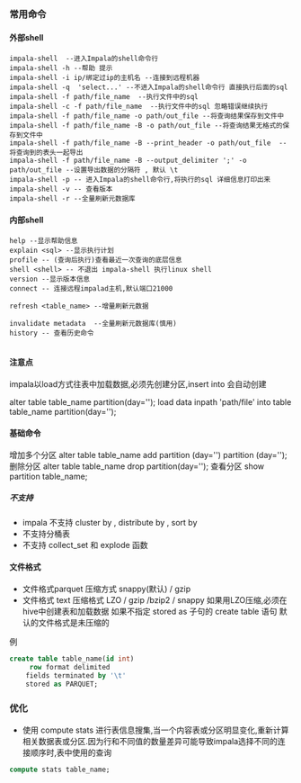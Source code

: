 ### 常用命令
#### 外部shell

```shell
impala-shell  --进入Impala的shell命令行
impala-shell -h --帮助 提示
impala-shell -i ip/绑定过ip的主机名 --连接到远程机器
impala-shell -q  'select...' --不进入Impala的shell命令行 直接执行后面的sql
impala-shell -f path/file_name  --执行文件中的sql
impala-shell -c -f path/file_name  --执行文件中的sql 忽略错误继续执行
impala-shell -f path/file_name -o path/out_file --将查询结果保存到文件中
impala-shell -f path/file_name -B -o path/out_file --将查询结果无格式的保存到文件中
impala-shell -f path/file_name -B --print_header -o path/out_file  --将查询到的表头一起导出
impala-shell -f path/file_name -B --output_delimiter ';' -o path/out_file --设置导出数据的分隔符 , 默认 \t
impala-shell -p -- 进入Impala的shell命令行,将执行的sql 详细信息打印出来
impala-shell -v -- 查看版本
impala-shell -r --全量刷新元数据库

```

#### 内部shell
```shell
help --显示帮助信息
explain <sql> --显示执行计划
profile -- (查询后执行)查看最近一次查询的底层信息
shell <shell> -- 不退出 impala-shell 执行linux shell
version --显示版本信息
connect -- 连接远程impalad主机,默认端口21000

refresh <table_name> --增量刷新元数据

invalidate metadata  --全量刷新元数据库(慎用)
history -- 查看历史命令


```


#### 注意点

impala以load方式往表中加载数据,必须先创建分区,insert into 会自动创建

alter table table_name partition(day='');
load data inpath 'path/file' into table table_name partition(day='');

#### 基础命令

增加多个分区
alter table  table_name add partition (day='') partition (day='');
删除分区
alter table table_name drop partition(day='');
查看分区
show partition table_name;

##### 不支持
- impala 不支持 cluster by , distribute by , sort by
- 不支持分桶表
- 不支持 collect_set 和 explode 函数

#### 文件格式
- 文件格式parquet  压缩方式 snappy(默认) / gzip
- 文件格式 text 压缩格式 LZO / gzip /bzip2 / snappy  如果用LZO压缩,必须在hive中创建表和加载数据   如果不指定 stored as 子句的 create table 语句 默认的文件格式是未压缩的

例
```sql
create table table_name(id int)
	 row format delimited
	fields terminated by '\t'
	stored as PARQUET;
```

### 优化
- 使用  compute stats 进行表信息搜集,当一个内容表或分区明显变化,重新计算相关数据表或分区.因为行和不同值的数量差异可能导致impala选择不同的连接顺序时,表中使用的查询
```sql
compute stats table_name;
```